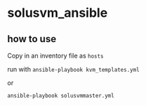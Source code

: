 # solusvm_ansible

## how to use

Copy in an inventory file as `hosts`

run with
`ansible-playbook kvm_templates.yml`

or

`ansible-playbook solusvmmaster.yml`
